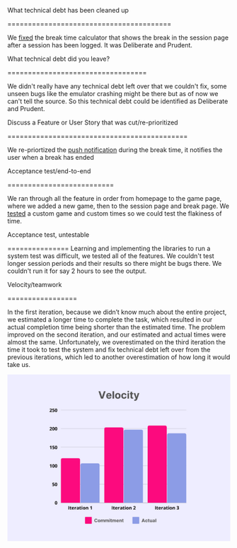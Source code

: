 What technical debt has been cleaned up

========================================

We [fixed][1] the break time calculator that shows the break in the session page after a session has been logged. It was Deliberate and Prudent.

[1]: <https://code.cs.umanitoba.ca/winter-2022-a01/group-16/killer-nano-robots/-/commit/1c149cfbdf1a4a390a4d4fcccaf4ba69e70ee930>  


What technical debt did you leave?

==================================

We didn't really have any technical debt left over that we couldn't fix, some unseen bugs like the emulator crashing might be there but as of now we can't tell the source. So this technical debt could be identified as Deliberate and Prudent.

  

Discuss a Feature or User Story that was cut/re-prioritized

============================================

We re-priortized the [push notification][2] during the break time, it notifies the user when a break has ended

[2]: <https://code.cs.umanitoba.ca/winter-2022-a01/group-16/killer-nano-robots/-/issues/21> 


Acceptance test/end-to-end

==========================

We ran through all the feature in order from homepage to the game page, where we added a new game, then to the session page and break page. We [tested][3] a custom game and custom times so we could test the flakiness of time. 
  
[3]: <https://code.cs.umanitoba.ca/winter-2022-a01/group-16/killer-nano-robots/-/blob/larenUser/app/src/androidTest/java/AndroidUITest.java>

Acceptance test, untestable

===============
Learning and implementing the libraries to run a system test was difficult, we tested all of the features. We couldn't test longer session periods and their results so there might be bugs there.  We couldn't run it for say 2 hours to see the output.
  

Velocity/teamwork

================= 

In the first iteration, because we didn’t know much about the entire project, we estimated a longer time to complete the task, which resulted in our actual completion time being shorter than the estimated time. The problem improved on the second iteration, and our estimated and actual times were almost the same. Unfortunately, we overestimated on the third iteration the time it took to test the system and fix technical debt left over from the previous iterations, which led to another overestimation of how long it would take us.

![Velocity graph](/images/velocity_graph.png)